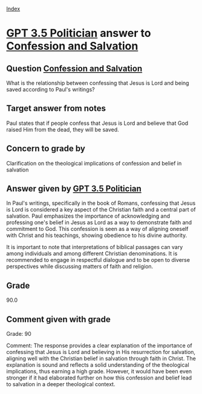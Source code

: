 
[Index](../../index.md)
# [GPT 3.5 Politician](../../answering_models/GPT_3.5_Politician.md) answer to [Confession and Salvation](../../questions/Confession_and_Salvation.md)

## Question [Confession and Salvation](../../questions/Confession_and_Salvation.md)
What is the relationship between confessing that Jesus is Lord and being saved according to Paul's writings?

## Target answer from notes
Paul states that if people confess that Jesus is Lord and believe that God raised Him from the dead, they will be saved.

## Concern to grade by
Clarification on the theological implications of confession and belief in salvation

## Answer given by [GPT 3.5 Politician](../../answering_models/GPT_3.5_Politician.md)
In Paul's writings, specifically in the book of Romans, confessing that Jesus is Lord is considered a key aspect of the Christian faith and a central part of salvation. Paul emphasizes the importance of acknowledging and professing one's belief in Jesus as Lord as a way to demonstrate faith and commitment to God. This confession is seen as a way of aligning oneself with Christ and his teachings, showing obedience to his divine authority.

It is important to note that interpretations of biblical passages can vary among individuals and among different Christian denominations. It is recommended to engage in respectful dialogue and to be open to diverse perspectives while discussing matters of faith and religion.

## Grade
90.0

## Comment given with grade
Grade: 90

Comment: The response provides a clear explanation of the importance of confessing that Jesus is Lord and believing in His resurrection for salvation, aligning well with the Christian belief in salvation through faith in Christ. The explanation is sound and reflects a solid understanding of the theological implications, thus earning a high grade. However, it would have been even stronger if it had elaborated further on how this confession and belief lead to salvation in a deeper theological context.
